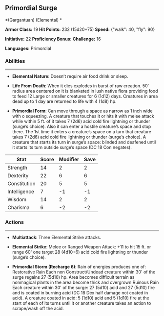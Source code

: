 ## Primordial Surge
*(Gargantuan) (Elemental) *

**Armor Class:** 19
**Hit Points:** 232 (15d20+75)
**Speed:** {"walk": 40, "fly": 90}

**Initiative:** 22
**Proficiency Bonus:**
**Challenge:** 16

**Languages:** Primordial

### Abilities
 --- 
- **Elemental Nature**: Doesn’t require air food drink or sleep.

- **Life From Death**: When it dies explodes in burst of raw creation. 50' radius area centered on it is blanketed in lush native flora providing food to feed 12 Large or smaller creatures for 6 (1d12) days. Creatures in area dead up to 1 day are returned to life with 4 (1d8) hp.

- **Primordial Form**: Can move through a space as narrow as 1 inch wide with o squeezing. A creature that touches it or hits it with melee attack while within 5 ft. of it takes 7 (2d6) acid cold fire lightning or thunder (surge’s choice). Also it can enter a hostile creature’s space and stop there. The 1st time it enters a creature’s space on a turn that creature takes 7 (2d6) acid cold fire lightning or thunder (surge’s choice). A creature that starts its turn in surge’s space: blinded and deafened until it starts its turn outside surge’s space (DC 18 Con negates).



| Stat | Score | Modifier | Save |
| ---- | ---- | ---- | ---- |
| Strength | 14 | 2 | 2 |
| Dexterity | 22 | 6 | 6 |
| Constitution | 20 | 5 | 5 |
| Intelligence | 7 | -1 | -1 |
| Wisdom | 14 | 2 | 2 |
| Charisma | 6 | -2 | -2 |

### Actions
 --- 
- **Multiattack**: Three Elemental Strike attacks.

- **Elemental Strike**: Melee or Ranged Weapon Attack: +11 to hit 15 ft. or range 60' one target 28 (4d10+6) acid cold fire lightning or thunder (surge’s choice).

- **Primordial Storm (Recharge 6)**: Rain of energies produces one of: Restorative Rain Each non Construct/Undead creature within 30' of the surge regains 27 (5d10) hp. Area becomes difficult terrain as nonmagical plants in the area become thick and overgrown.Ruinous Rain Each creature within 30' of the surge: 27 (5d10) acid and 27 (5d10) fire and is coated in burning acid (DC 18 Dex half damage not coated in acid). A creature coated in acid: 5 (1d10) acid and 5 (1d10) fire at the start of each of its turns until it or another creature takes an action to scrape/wash off the acid.

